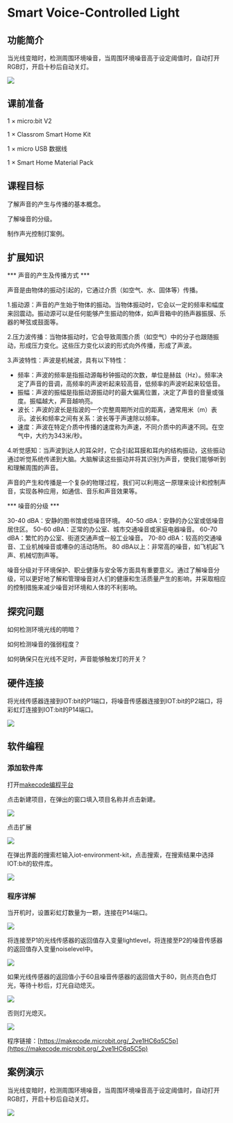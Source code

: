 ﻿---
sidebar_position: 4
sidebar_label: Smart Voice-Controlled Light
---

# Smart Voice-Controlled Light

## 功能简介

当光线变暗时，检测周围环境噪音，当周围环境噪音高于设定阈值时，自动打开RGB灯，开启十秒后自动关灯。

![](https://wiki-media-ef.oss-cn-hongkong.aliyuncs.com/docs/microbit/interesting-case/classroom-smart-home-kit/images/smart-voice-controlled-light-01.png)

## 课前准备

1 × micro:bit V2

1 × Classrom Smart Home Kit

1 × micro USB 数据线

1 × Smart Home Material Pack

## 课程目标

了解声音的产生与传播的基本概念。

了解噪音的分级。

制作声光控制灯案例。

## 扩展知识

*** 声音的产生及传播方式 ***

声音是由物体的振动引起的，它通过介质（如空气、水、固体等）传播。

1.振动源：声音的产生始于物体的振动。当物体振动时，它会以一定的频率和幅度来回震动。振动源可以是任何能够产生振动的物体，如声音箱中的扬声器振膜、乐器的琴弦或鼓面等。

2.压力波传播：当物体振动时，它会导致周围介质（如空气）中的分子也跟随振动，形成压力变化。这些压力变化以波的形式向外传播，形成了声波。

3.声波特性：声波是机械波，具有以下特性：

- 频率：声波的频率是指振动源每秒钟振动的次数，单位是赫兹（Hz）。频率决定了声音的音调，高频率的声波听起来较高音，低频率的声波听起来较低音。
- 振幅：声波的振幅是指振动源振动时的最大偏离位置，决定了声音的音量或强度。振幅越大，声音越响亮。
- 波长：声波的波长是指波的一个完整周期所对应的距离，通常用米（m）表示。波长和频率之间有关系：波长等于声速除以频率。
- 速度：声波在特定介质中传播的速度称为声速，不同介质中的声速不同。在空气中，大约为343米/秒。

4.听觉感知：当声波到达人的耳朵时，它会引起耳膜和耳内的结构振动，这些振动通过听觉系统传递到大脑。大脑解读这些振动并将其识别为声音，使我们能够听到和理解周围的声音。

声音的产生和传播是一个复杂的物理过程，我们可以利用这一原理来设计和控制声音，实现各种应用，如通信、音乐和声音效果等。

*** 噪音的分级 ***

30-40 dBA：安静的图书馆或低噪音环境。
40-50 dBA：安静的办公室或低噪音居住区。
50-60 dBA：正常的办公室、城市交通噪音或家庭电器噪音。
60-70 dBA：繁忙的办公室、街道交通声或一般工业噪音。
70-80 dBA：较高的交通噪音、工业机械噪音或嘈杂的活动场所。
80 dBA以上：非常高的噪音，如飞机起飞声、机械切割声等。

噪音分级对于环境保护、职业健康与安全等方面具有重要意义。通过了解噪音分级，可以更好地了解和管理噪音对人们的健康和生活质量产生的影响，并采取相应的控制措施来减少噪音对环境和人体的不利影响。

## 探究问题

如何检测环境光线的明暗？

如何检测噪音的强弱程度？

如何确保只在光线不足时，声音能够触发灯的开关？

## 硬件连接

将光线传感器连接到IOT:bit的P1端口，将噪音传感器连接到IOT:bit的P2端口，将彩虹灯连接到IOT:bit的P14端口。

![](https://wiki-media-ef.oss-cn-hongkong.aliyuncs.com/docs/microbit/interesting-case/classroom-smart-home-kit/images/smart-voice-controlled-light-02.png)

## 软件编程

### 添加软件库

打开[makecode编程平台](https://makecode.microbit.org/)

点击新建项目，在弹出的窗口填入项目名称并点击新建。

![](https://wiki-media-ef.oss-cn-hongkong.aliyuncs.com/docs/microbit/interesting-case/classroom-smart-home-kit/images/smart-voice-controlled-light-03.png)

点击扩展

![](https://wiki-media-ef.oss-cn-hongkong.aliyuncs.com/docs/microbit/interesting-case/classroom-smart-home-kit/images/smart-voice-controlled-light-04.png)

在弹出界面的搜索栏输入iot-environment-kit，点击搜索，在搜索结果中选择IOT:bit的软件库。

![](https://wiki-media-ef.oss-cn-hongkong.aliyuncs.com/docs/microbit/interesting-case/classroom-smart-home-kit/images/smart-voice-controlled-light-05.png)

### 程序详解

当开机时，设置彩虹灯数量为一颗，连接在P14端口。

![](https://wiki-media-ef.oss-cn-hongkong.aliyuncs.com/docs/microbit/interesting-case/classroom-smart-home-kit/images/smart-voice-controlled-light-06.png)

将连接至P1的光线传感器的返回值存入变量lightlevel，将连接至P2的噪音传感器的返回值存入变量noiselevel中。

![](https://wiki-media-ef.oss-cn-hongkong.aliyuncs.com/docs/microbit/interesting-case/classroom-smart-home-kit/images/smart-voice-controlled-light-07.png)

如果光线传感器的返回值小于60且噪音传感器的返回值大于80，则点亮白色灯光，等待十秒后，灯光自动熄灭。

![](https://wiki-media-ef.oss-cn-hongkong.aliyuncs.com/docs/microbit/interesting-case/classroom-smart-home-kit/images/smart-voice-controlled-light-08.png)

否则灯光熄灭。

![](https://wiki-media-ef.oss-cn-hongkong.aliyuncs.com/docs/microbit/interesting-case/classroom-smart-home-kit/images/smart-voice-controlled-light-09.png)

程序链接：[https://makecode.microbit.org/_2ve1HC6q5C5p](https://makecode.microbit.org/_2ve1HC6q5C5p)

## 案例演示


当光线变暗时，检测周围环境噪音，当周围环境噪音高于设定阈值时，自动打开RGB灯，开启十秒后自动关灯。

![](https://wiki-media-ef.oss-cn-hongkong.aliyuncs.com/docs/microbit/interesting-case/classroom-smart-home-kit/images/smart-voice-controlled-light.gif)
